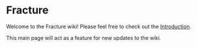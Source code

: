 # Fracture

Welcome to the Fracture wiki! Please feel free to check out the [Introduction](<1 Welcome Guides/Introduction.md>).

This main page will act as a feature for new updates to the wiki.